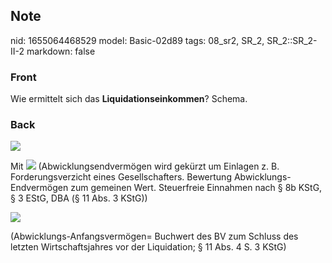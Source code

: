 ## Note
nid: 1655064468529
model: Basic-02d89
tags: 08_sr2, SR_2, SR_2::SR_2-II-2
markdown: false

### Front
Wie ermittelt sich das <b>Liquidationseinkommen</b>? Schema.

### Back
<img src="paste-8073f0adbce5b9c43914abb1c9d9a8a5553243bb.jpg">

Mit
<img src="paste-c9705ec40b62c01e9493dff0c47c04e47d7f597a.jpg">
(Abwicklungsendvermögen wird gekürzt um Einlagen z. B. Forderungsverzicht eines Gesellschafters. Bewertung Abwicklungs-Endvermögen zum gemeinen Wert. Steuerfreie Einnahmen nach § 8b KStG, § 3 EStG, DBA (§ 11 Abs. 3 KStG))

<img src="paste-94a05b5e41eba7867d0c9138ac297ee80ea2fa9a.jpg">

(Abwicklungs-Anfangsvermögen= Buchwert des BV zum Schluss des letzten Wirtschaftsjahres vor der Liquidation; § 11 Abs. 4 S. 3 KStG)
